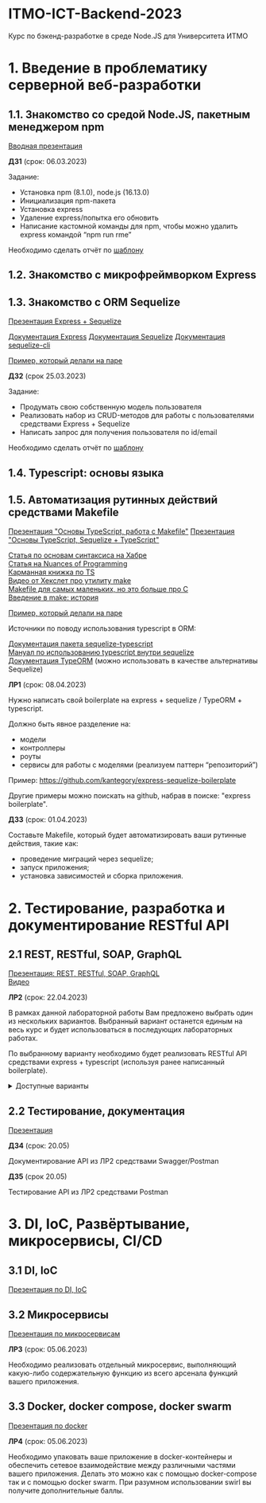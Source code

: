 # ITMO-ICT-Backend-2023
Курс по бэкенд-разработке в среде Node.JS для Университета ИТМО

<!-- [Таблица с баллами](https://docs.google.com/spreadsheets/d/1t52sm9XTGNVjLG-GzBLlFManeq1gZE7NQf1kNQtQIKA/edit?usp=sharing) -->

# 1. Введение в проблематику серверной веб-разработки
## 1.1. Знакомство со средой Node.JS, пакетным менеджером npm

[Вводная презентация](https://docs.google.com/presentation/d/1jPnw4sra6DSnoHs6OIp7LF9t68blBGKu_FKxSyGUX3k/edit?usp=sharing)

**ДЗ1** (срок: 06.03.2023)

Задание:

- Установка npm (8.1.0), node.js (16.13.0)
- Инициализация npm-пакета
- Установка express
- Удаление express/попытка его обновить
- Написание кастомной команды для npm, чтобы можно удалить express командой “npm run rme”

Необходимо сделать отчёт по [шаблону](https://docs.google.com/document/d/1aAUawxv6_5k_Na7bLqrfUFANodyl89uPHXY4IKXS8WE/edit?usp=sharing)

## 1.2. Знакомство с микрофреймворком Express
## 1.3. Знакомство с ORM Sequelize

[Презентация Express + Sequelize](https://docs.google.com/presentation/d/1QAyV4WYFkILzhd-f13J06z94X6vAmWrWlfM6RNvXiGo/edit?usp=sharing)

[Документация Express](http://expressjs.com/en/starter/hello-world.html)
[Документация Sequelize](https://sequelize.org/master/)
[Документация sequelize-cli](https://openbase.com/js/sequelize-cli/documentation)

[Пример, который делали на паре](https://github.com/kantegory/mentoring/tree/master/14_express_example)

**ДЗ2** (срок 25.03.2023)

Задание:

- Продумать свою собственную модель пользователя
- Реализовать набор из CRUD-методов для работы с пользователями средствами Express + Sequelize
- Написать запрос для получения пользователя по id/email

Необходимо сделать отчёт по [шаблону](https://docs.google.com/document/d/1aAUawxv6_5k_Na7bLqrfUFANodyl89uPHXY4IKXS8WE/edit?usp=sharing)

## 1.4. Typescript: основы языка
## 1.5. Автоматизация рутинных действий средствами Makefile

[Презентация "Основы TypeScript, работа с Makefile"](https://docs.google.com/presentation/d/11LDwQ0tV_YmnsBNXtNYqB2yoEwfEK8UkzYIH6r0G3GI/edit?usp=sharing)
[Презентация "Основы TypeScript, Sequelize + TypeScript"](https://docs.google.com/presentation/d/14uSAQEZj6Lk-VC5rmvT0Gi1XWO1EX24g3ljL1u4KECg/edit?usp=sharing)

[Статья по основам синтаксиса на Хабре](https://habr.com/ru/company/nix/blog/301002/)  
[Статья на Nuances of Programming](https://nuancesprog.ru/p/14210/)  
[Карманная книжка по TS](https://typescript-handbook.ru/docs/ts-1/)  
[Видео от Хекслет про утилиту make](https://www.youtube.com/watch?v=pK9mF5aK05Q)  
[Makefile для самых маленьких, но это больше про C](https://habr.com/ru/post/155201/)  
[Введение в make: история](http://pushorigin.ru/bash/make)  

[Пример, который делали на паре](https://github.com/kantegory/mentoring/tree/master/15_express_typescript_example)

Источники по поводу использования typescript в ORM:

[Документация пакета sequelize-typescript](https://www.npmjs.com/package/sequelize-typescript)  
[Мануал по использованию typescript внутри sequelize](https://sequelize.org/master/manual/typescript.html)  
[Документация TypeORM](https://typeorm.io/) (можно использовать в качестве альтернативы Sequelize)  

**ЛР1** (срок: 08.04.2023)

Нужно написать свой boilerplate на express + sequelize / TypeORM + typescript.

Должно быть явное разделение на:
- модели
- контроллеры
- роуты
- сервисы для работы с моделями (реализуем паттерн “репозиторий”)

Пример: https://github.com/kantegory/express-sequelize-boilerplate 

Другие примеры можно поискать на github, набрав в поиске: "express boilerplate".

**ДЗ3** (срок: 01.04.2023)

Составьте Makefile, который будет автоматизировать ваши рутинные действия, такие как:
- проведение миграций через sequelize;
- запуск приложения;
- установка зависимостей и сборка приложения.

# 2. Тестирование, разработка и документирование RESTful API

## 2.1 REST, RESTful, SOAP, GraphQL

[Презентация: REST, RESTful, SOAP, GraphQL](https://docs.google.com/presentation/d/1ybKVSHdytRT0kugKoyy5t19WOaevwJBxrx7u1hg33NE/edit?usp=sharing)  
[Видео](https://www.youtube.com/watch?v=we4NVJtY_4E)

**ЛР2** (срок: 22.04.2023)

В рамках данной лабораторной работы Вам предложено выбрать один из нескольких вариантов. Выбранный вариант останется единым на весь курс и будет использоваться в последующих лабораторных работах.

По выбранному варианту необходимо будет реализовать RESTful API средствами express + typescript (используя ранее написанный boilerplate).

<details>
  <summary>Доступные варианты</summary>

1) Платформа для проведения онлайн-хакатонов (пример: https://devpost.com)

Есть несколько сущностей: жюри хакатона, участники, главный администратор, кураторы задач. У участников есть возможность выбрать одну из задач (регистрируется и имеет доступ к системе только капитан команды), после выбора задачи капитан может предложить решение, скачать какие-то файлы, которые ему предложены, посмотреть на ссылки, которые есть в задаче.

Ссылки и файлы к задачам добавляют кураторы задач через отдельный админский интерфейс, кроме того у них есть доступ к решениям, как и у членов жюри. Куратор может назначаться только на одну задачу и проводить консультации (например, в Zoom, ссылку на консультацию он крепит к самой задаче и это выводится у команды в ЛК). Жюри может оценивать решения участников, с комментариями, сортировать решения по дате публикации.

Капитан при регистрации заполняет только свои учётные данные, после в кабинете команды — он может заполнить данные по каждому участнику, название команды и какой-нибудь условный девиз/описание.

У главного админа есть доступ ко всему, но он не может добавлять команды и редактировать их решения. Так же, не имеет права оценивать решения участников. Только просматривать. Ещё он может создавать задачи, которые потом будут дополнять кураторы. Ну и назначать кураторов на задачи, разумеется.

***Поскольку этот вариант является довольно объёмным и сложным — для его выполнения можно объединиться в команды по 2-3 человека, но нужно об этом заранее предупредить.***

2) Платформа для поиска профессиональных мероприятий (пример: https://www.meetup.com/ru-RU/)

- Вход

- Регистрация

- Поиск мероприятия (фильтрации по типу мероприятия, месту проведения)

- Календарь ближайших мероприятий

- Промо-страница для организаторов мероприятия

- Личный кабинет пользователя со списком мероприятий, на которые он записывался

3) Сайт криптобиржи (пример: https://www.coinbase.com/ru/)

- Вход

- Регистрация

- Портфель пользователя с указанием различных криптовалют и их количеством

- Графики роста криптовалют

- Поиск по криптовалютам с возможностью фильтрации по дате добавления на биржу

4) Сайт администратора интернет-магазина

- Вход

- Регистрация

- Учёт товара на складе

- Графики по продажам тех или иных товаров, по общей выручке предприятия

- Управление сотрудниками

5) Любое API, которое вам интересно реализовать

Да, всё верно. Вы можете предложить свой вариант, необходимо отдельно его согласовать со мной.

Он **обязательно** должен включать в себя следующий функционал:

- Вход

- Регистрация

- Личный кабинет пользователя

- Поиск с возможностью фильтрации
</details>

## 2.2 Тестирование, документация

[Презентация](https://docs.google.com/presentation/d/1VDH4LND0R4vn0WBGt96XdJfZEH3GxEESnGS0X3KPT9Q/edit?usp=sharing)

**ДЗ4** (срок: 20.05)

Документирование API из ЛР2 средствами Swagger/Postman

**ДЗ5** (срок 20.05)

Тестирование API из ЛР2 средствами Postman

# 3. DI, IoC, Развёртывание, микросервисы, CI/CD

## 3.1 DI, IoC

[Презентация по DI, IoC](https://docs.google.com/presentation/d/1yXC0oczjMlvYeFOKedzOLcct_C1FoLJl1kLXeXAu5DE/edit?usp=sharing)

## 3.2 Микросервисы

[Презентация по микросервисам](https://docs.google.com/presentation/d/1pwV0WHDG2QoV5GK067dd1nbq4_RDQUambryIfVjWQnw/edit?usp=sharing)

**ЛР3** (срок: 05.06.2023)

Необходимо реализовать отдельный микросервис, выполняющий какую-либо содержательную функцию из всего арсенала функций вашего приложения.

## 3.3 Docker, docker compose, docker swarm

[Презентация по docker](https://docs.google.com/presentation/d/1QhqPb2nmiwmzZ_e6pcAHAGHRHlep1i04OEmE8PsKRxA/edit?usp=sharing)

**ЛР4** (срок: 05.06.2023)

Необходимо упаковать ваше приложение в docker-контейнеры и обеспечить сетевое взаимодействие между различными частями вашего приложения. Делать это можно как с помощью docker-compose так и с помощью docker swarm. При разумном использовании swirl вы получите дополнительные баллы.

